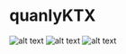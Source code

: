 # quanlyKTX
![alt text](https://github.com/ntruc710i/Webdulich/blob/master/images/Capture2.JPG)
![alt text](https://github.com/ntruc710i/Webdulich/blob/master/images/Capture3.JPG)
![alt text](https://github.com/ntruc710i/Webdulich/blob/master/images/Capture1.JPG)
